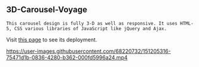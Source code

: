 ## 3D-Carousel-Voyage

`This carousel design is fully 3-D as well as responsive. It uses HTML-5, CSS various libraries of JavaScript like jQuery and Ajax.`

Visit [this page](https://karkiadit.github.io/3D-Carousel-Voyage/) to see its deployment.


https://user-images.githubusercontent.com/68220732/151205316-75471d1b-0836-4280-b362-000fd5996a24.mp4





